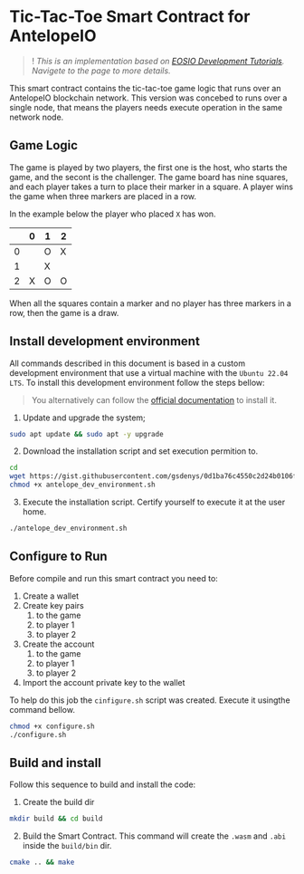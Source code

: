 # Tic-Tac-Toe Smart Contract for AntelopeIO

>! _This is an implementation based on [EOSIO Development Tutorials](https://developers.eos.io/welcome/v2.1/tutorials/tic-tac-toe-game-smart-contract-single-node). Navigete to the page to more details._

This smart contract contains the tic-tac-toe game logic that runs over an AntelopeIO blockchain network. This version was concebed to runs over a single node, that means the players needs execute operation in the same network node.

## Game Logic

The game is played by two players, the first one is the host, who starts the game, and the secont is the challenger. The game board has nine squares, and each player takes a turn to place their marker in a square. A player wins the game when three markers are placed in a row.

In the example below the player who placed `X` has won.

|     |  0  |  1  |  2  |
|-----|-----|-----|-----|
|  0  |     |  O  |  X  |
|  1  |     |  X  |     |
|  2  |  X  |  O  |  O  |

When all the squares contain a marker and no player has three markers in a row, then the game is a draw.

## Install development environment

All commands described in this document is based in a custom development environment that use a virtual machine with the `Ubuntu 22.04 LTS`. To install this development environment follow the steps bellow: 

> You alternatively can follow the [official documentation](https://docs.antelope.io/docs/latest/getting-started/development-environment/prerequisites) to install it.

1. Update and upgrade the system;

```sh
sudo apt update && sudo apt -y upgrade
```

2. Download the installation script and set execution permition to.

```sh
cd
wget https://gist.githubusercontent.com/gsdenys/0d1ba76c4550c2d24b0106f5ec3fb8dd/raw/472f42955305a903918e7f3901e70f8998b2be89/antelope_dev_environment.sh
chmod +x antelope_dev_environment.sh
```

3. Execute the installation script. Certify yourself to execute it at the user home.

```sh
./antelope_dev_environment.sh
```

## Configure to Run

Before compile and run this smart contract you need to:

1. Create a wallet
2. Create key pairs
    1. to the game
    2. to player 1
    3. to player 2
3. Create the account 
    1. to the game
    2. to player 1
    3. to player 2
4. Import the account private key to the wallet

To help do this job the `cinfigure.sh` script was created. Execute it usingthe command bellow.

```sh
chmod +x configure.sh
./configure.sh
```
## Build and install

Follow this sequence to build and install the code:

1. Create the build dir

```sh
mkdir build && cd build
```

2. Build the Smart Contract. This command will create the `.wasm` and `.abi` inside the `build/bin` dir.

```sh
cmake .. && make
```

